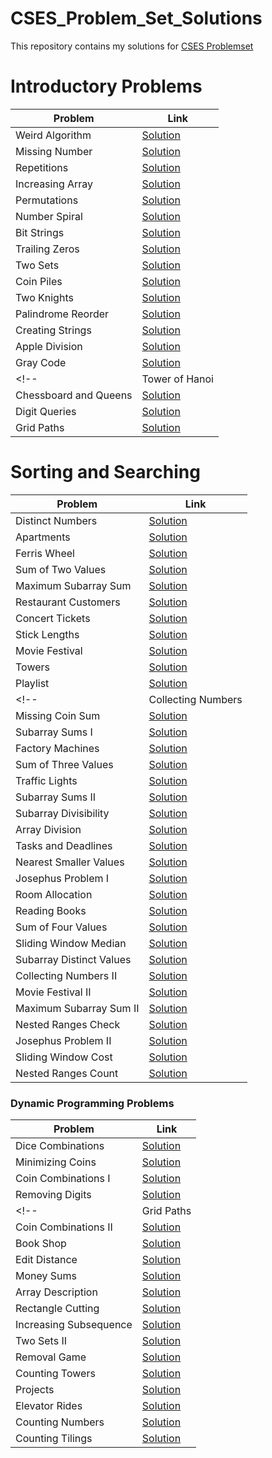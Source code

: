 # CSES_Problem_Set_Solutions

This repository contains my solutions for [CSES Problemset](https://cses.fi/problemset/)

# Introductory Problems

| Problem               | Link                                                              |
|-----------------------|-------------------------------------------------------------------|
| Weird Algorithm       | [Solution](./Introductory_Problems/Weird_Algorithm.cpp)           |
| Missing Number        | [Solution](./Introductory_Problems/Missing_Number.cpp)            |
| Repetitions           | [Solution](./Introductory_Problems/Repetitions.cpp)               |
| Increasing Array      | [Solution](./Introductory_Problems/Increasing_Array.cpp)          |
| Permutations          | [Solution](./Introductory_Problems/Permutations.cpp)              |
| Number Spiral         | [Solution](./Introductory_Problems/Number_Spiral.cpp)             |
| Bit Strings           | [Solution](./Introductory_Problems/Bit_Strings.cpp)               |
| Trailing Zeros        | [Solution](./Introductory_Problems/Trailing_Zeros.cpp)            |
| Two Sets              | [Solution](./Introductory_Problems/Two_Sets.cpp)                  |
| Coin Piles            | [Solution](./Introductory_Problems/Coin_Piles.cpp)                |
| Two Knights           | [Solution](./Introductory_Problems/Two_Knights.cpp)               |
| Palindrome Reorder    | [Solution](./Introductory_Problems/Palindrome_Reorder.cpp)        |
| Creating Strings      | [Solution](./Introductory_Problems/Creating_Strings.cpp)          |
| Apple Division        | [Solution](./Introductory_Problems/Apple_Division.cpp)            |
| Gray Code             | [Solution](./Introductory_Problems/Gray_Code.cpp)                 |
<!-- | Tower of Hanoi        | [Solution](./Introductory_Problems/Tower_of_Hanoi.cpp)            |
| Chessboard and Queens | [Solution](./Introductory_Problems/Chessboard_and_Queens.cpp)     |
| Digit Queries         | [Solution](./Introductory_Problems/Digit_Queries.cpp)             |
| Grid Paths            | [Solution](./Introductory_Problems/Grid_Paths.cpp)                | -->


# Sorting and Searching

| Problem                  | Link                                                                   |
|--------------------------|------------------------------------------------------------------------|
| Distinct Numbers         | [Solution](./Sorting_and_Searching/Distinct_Numbers.cpp)               |
| Apartments               | [Solution](./Sorting_and_Searching/Apartments.cpp)                     |
| Ferris Wheel             | [Solution](./Sorting_and_Searching/Ferris_Wheel.cpp)                   |
| Sum of Two Values        | [Solution](./Sorting_and_Searching/Sum_of_Two_Values.cpp)                |
| Maximum Subarray Sum     | [Solution](./Sorting_and_Searching/Maximum_Subarray_Sum.cpp)             |
| Restaurant Customers     | [Solution](./Sorting_and_Searching/Restaurant_Customers.cpp)             |
| Concert Tickets          | [Solution](./Sorting_and_Searching/Concert_Tickets.cpp)                  |
| Stick Lengths            | [Solution](./Sorting_and_Searching/Stick_Lengths.cpp)                    |
| Movie Festival           | [Solution](./Sorting_and_Searching/Movie_Festival.cpp)                   |
| Towers                   | [Solution](./Sorting_and_Searching/Towers.cpp)                         |
| Playlist                 | [Solution](./Sorting_and_Searching/Playlist.cpp)                       |
<!--| Collecting Numbers       | [Solution](./Sorting_and_Searching/Collecting_Numbers.cpp)               |
| Missing Coin Sum         | [Solution](./Sorting_and_Searching/Missing_Coin_Sum.cpp)                 |
| Subarray Sums I          | [Solution](./Sorting_and_Searching/Subarray_Sums_I.cpp)                  |
| Factory Machines         | [Solution](./Sorting_and_Searching/Factory_Machines.cpp)                 |
| Sum of Three Values      | [Solution](./Sorting_and_Searching/Sum_of_Three_Values.cpp)              |
| Traffic Lights           | [Solution](./Sorting_and_Searching/Traffic_Lights.cpp)                   |
| Subarray Sums II         | [Solution](./Sorting_and_Searching/Subarray_Sums_II.cpp)                 |
| Subarray Divisibility    | [Solution](./Sorting_and_Searching/Subarray_Divisibility.cpp)            |
| Array Division           | [Solution](./Sorting_and_Searching/Array_Division.cpp)                   |
| Tasks and Deadlines      | [Solution](./Sorting_and_Searching/Tasks_and_Deadlines.cpp)              |
| Nearest Smaller Values   | [Solution](./Sorting_and_Searching/Nearest_Smaller_Values.cpp)           |
| Josephus Problem I       | [Solution](./Sorting_and_Searching/Josephus_Problem_I.cpp)               |
| Room Allocation          | [Solution](./Sorting_and_Searching/Room_Allocation.cpp)                  |
| Reading Books            | [Solution](./Sorting_and_Searching/Reading_Books.cpp)                    |
| Sum of Four Values       | [Solution](./Sorting_and_Searching/Sum_of_Four_Values.cpp)               |
| Sliding Window Median    | [Solution](./Sorting_and_Searching/Sliding_Window_Median.cpp)            |
| Subarray Distinct Values | [Solution](./Sorting_and_Searching/Subarray_Distinct_Values.cpp)         |
| Collecting Numbers II    | [Solution](./Sorting_and_Searching/Collecting_Numbers_II.cpp)            |
| Movie Festival II        | [Solution](./Sorting_and_Searching/Movie_Festival_II.cpp)                |
| Maximum Subarray Sum II  | [Solution](./Sorting_and_Searching/Maximum_Subarray_Sum_II.cpp)          |
| Nested Ranges Check      | [Solution](./Sorting_and_Searching/Nested_Ranges_Check.cpp)              |
| Josephus Problem II      | [Solution](./Sorting_and_Searching/Josephus_Problem_II.cpp)              |
| Sliding Window Cost      | [Solution](./Sorting_and_Searching/Sliding_Window_Cost.cpp)              |
| Nested Ranges Count      | [Solution](./Sorting_and_Searching/Nested_Ranges_Count.cpp)              | -->



### Dynamic Programming Problems

| Problem                | Link                                                               |
|------------------------|--------------------------------------------------------------------|
| Dice Combinations      | [Solution](./Dynamic_Programming/Dice_Combinations.cpp)            |
| Minimizing Coins       | [Solution](./Dynamic_Programming/Minimizing_Coins.cpp)             |
| Coin Combinations I    | [Solution](./Dynamic_Programming/Coin_Combinations_I.cpp)          |
| Removing Digits        | [Solution](./Dynamic_Programming/Removing_Digits.cpp)              |
<!-- | Grid Paths             | [Solution](./Dynamic_Programming/Grid_Paths.cpp)                   |
| Coin Combinations II   | [Solution](./Dynamic_Programming/Coin_Combinations_II.cpp)         |
| Book Shop              | [Solution](./Dynamic_Programming/Book_Shop.cpp)                    |
| Edit Distance          | [Solution](./Dynamic_Programming/Edit_Distance.cpp)                |
| Money Sums             | [Solution](./Dynamic_Programming/Money_Sums.cpp)                   |
| Array Description      | [Solution](./Dynamic_Programming/Array_Description.cpp)            |
| Rectangle Cutting      | [Solution](./Dynamic_Programming/Rectangle_Cutting.cpp)            |
| Increasing Subsequence | [Solution](./Dynamic_Programming/Increasing_Subsequence.cpp)       |
| Two Sets II            | [Solution](./Dynamic_Programming/Two_Sets_II.cpp)                  |
| Removal Game           | [Solution](./Dynamic_Programming/Removal_Game.cpp)                 |
| Counting Towers        | [Solution](./Dynamic_Programming/Counting_Towers.cpp)              |
| Projects               | [Solution](./Dynamic_Programming/Projects.cpp)                     |
| Elevator Rides         | [Solution](./Dynamic_Programming/Elevator_Rides.cpp)               |
| Counting Numbers       | [Solution](./Dynamic_Programming/Counting_Numbers.cpp)             |
| Counting Tilings       | [Solution](./Dynamic_Programming/Counting_Tilings.cpp)             | -->

